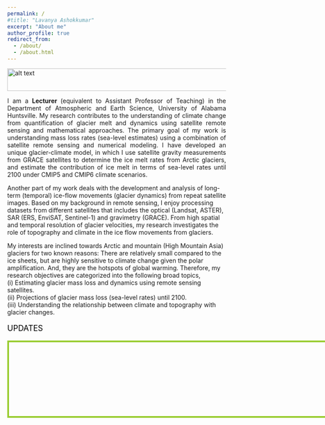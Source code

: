 ```yaml
---
permalink: /
#title: "Lavanya Ashokkumar"
excerpt: "About me"
author_profile: true
redirect_from: 
  - /about/
  - /about.html
---
```


<img src="http://lavanya3k.github.io/lashokkumar.github.io/files/taylorglacier.jpg" alt="alt text" width="1000"  height="52">
<p align="justify">
I am a <b>Lecturer </b> (equivalent to Assistant Professor of Teaching) in the Department of Atmospheric and Earth Science, University of Alabama Huntsville. My research contributes to the understanding of climate change from quantification of glacier melt and dynamics using satellite remote sensing and mathematical approaches. The primary goal of my work is understanding mass loss rates (sea-level estimates) using a combination of satellite remote sensing and numerical modeling. I have developed an unique glacier-climate model, in which I use satellite gravity measurements from GRACE satellites to determine the ice melt rates from Arctic glaciers, and estimate the contribution of ice melt in terms of sea-level rates until 2100 under CMIP5 and CMIP6 climate scenarios. <br>

Another part of my work deals with the development and analysis of  long-term (temporal) ice-flow movements (glacier dynamics) from repeat satellite images. Based on my background in remote sensing, I enjoy processing datasets from different satellites that includes the optical (Landsat, ASTER), SAR (ERS, EnviSAT, Sentinel-1) and gravimetry (GRACE). From high spatial and temporal resolution of glacier velocities, my research investigates the role of topography and climate in the ice flow movements from glaciers. <br> 

My interests are inclined towards Arctic and mountain (High Mountain Asia) glaciers for two known reasons: There are relatively small compared to the ice sheets, but are highly sensitive to climate change given the polar amplification. And, they are the hotspots of global warming. Therefore, my research objectives are categorized into the following broad topics, <br>
(i) Estimating glacier mass loss and dynamics using remote sensing satellites. <br>
(ii) Projections of glacier mass loss (sea-level rates) until 2100. <br>
(iii) Understanding the relationship between climate and topography with glacier changes. <br>
</p>
 <p style = "font-size:18px;color:black;">UPDATES </p> 
 <div style="height:150px;width:800px;overflow:auto;border:4px solid yellowgreen;padding:2%">
<marquee behavior="scroll" direction="up" scrolldelay="800" style="height:200px;">
<b>Dec 2022</b> - Co-hosted a AGU session ED55A ‘Advancing Community, Equity, and Inclusion in the Polar and Alpine Sciences’, AGU Fall Meeting, Chicago, IL.  <br>
Presented a talk ‘ 'Progress and challenges by early career polar scientists (USAPECS) in addressing inclusivity, diversity, equity, and accessibility' <br>
<b>Nov 2022</b> - PSECCO travel grant to attend AGU Fall Meeting 2022. <br>
<b>Sept 2022</b> - Started as a Lecturer, University of Alabama Huntsville. <br>
</marquee>
</div>


